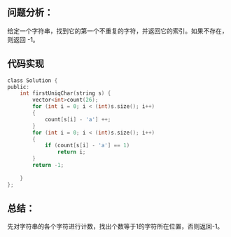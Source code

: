 ## 问题分析： 
给定一个字符串，找到它的第一个不重复的字符，并返回它的索引。如果不存在，则返回 -1。

## 代码实现
```c
class Solution {
public:
    int firstUniqChar(string s) {
        vector<int>count(26);
        for (int i = 0; i < (int)s.size(); i++)
        {
            count[s[i] - 'a'] ++;
        }
        for (int i = 0; i < (int)s.size(); i++)
        {
            if (count[s[i] - 'a'] == 1)
                return i;
        }
        return -1;
  
    }
};

```
## 总结：
先对字符串的各个字符进行计数，找出个数等于1的字符所在位置，否则返回-1。